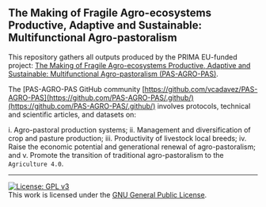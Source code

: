 ## The Making of Fragile Agro-ecosystems Productive, Adaptive and Sustainable: Multifunctional Agro-pastoralism

This repository gathers all outputs produced by the PRIMA EU-funded project: [The Making of Fragile Agro-ecosystems Productive, Adaptive and Sustainable: Multifunctional Agro-pastoralism (PAS-AGRO-PAS)](https://prima-med.org/what-we-do/years/funded-projects-2022/).

The [PAS-AGRO-PAS GitHub community [https://github.com/vcadavez/PAS-AGRO-PAS](https://github.com/PAS-AGRO-PAS/.github/)(https://github.com/PAS-AGRO-PAS/.github/) involves protocols, technical and scientific articles, and datasets on:

i.  Agro-pastoral production systems;
ii. Management and diversification of crop and pasture production;
iii. Productivity of livestock local breeds;
iv. Raise the economic potential and generational renewal of agro-pastoralism; and 
v. Promote the transition of traditional agro-pastoralism to the `Agriculture 4.0`.

________________________

[![License: GPL v3](https://img.shields.io/badge/License-GPLv3-blue.svg)](https://www.gnu.org/licenses/gpl-3.0)  
This work is licensed under the [GNU General Public License](https://www.gnu.org/licenses/gpl-3.0).
